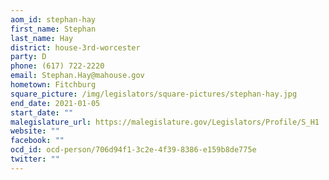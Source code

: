 ```yaml
---
aom_id: stephan-hay
first_name: Stephan
last_name: Hay
district: house-3rd-worcester
party: D
phone: (617) 722-2220
email: Stephan.Hay@mahouse.gov
hometown: Fitchburg
square_picture: /img/legislators/square-pictures/stephan-hay.jpg
end_date: 2021-01-05
start_date: ""
malegislature_url: https://malegislature.gov/Legislators/Profile/S_H1
website: ""
facebook: ""
ocd_id: ocd-person/706d94f1-3c2e-4f39-8386-e159b8de775e
twitter: ""
---
```

